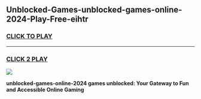 
## Unblocked-Games-unblocked-games-online-2024-Play-Free-eihtr
<h3>
<a href="https://premium76.site?title=unblocked-games-online-2024&ref=20A">CLICK TO PLAY</a></h3>
<hr>

<h3>
<a href="https://premium76.site?title=unblocked-games-online-2024&ref=20A">CLICK 2 PLAY</a>
  
</h3>

<a href="https://premium76.site?title=unblocked-games-online-2024&ref=20A"><img src="https://clearcache.store/games.png"></a>


**unblocked-games-online-2024 games unblocked: Your Gateway to Fun and Accessible Online Gaming**
